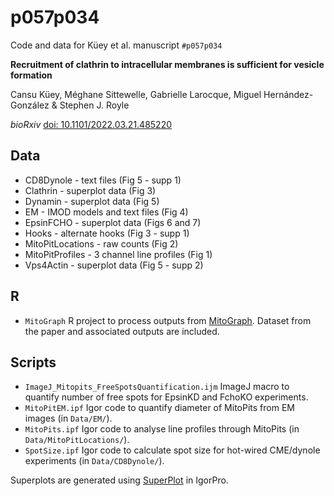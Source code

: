 # p057p034

Code and data for Küey et al. manuscript `#p057p034`

**Recruitment of clathrin to intracellular membranes is sufficient for vesicle formation**

Cansu Küey, Méghane Sittewelle, Gabrielle Larocque, Miguel Hernández-González & Stephen J. Royle

*bioRxiv* [doi: 10.1101/2022.03.21.485220](https://doi.org/10.1101/2022.03.21.485220)

## Data

- CD8Dynole - text files (Fig 5 - supp 1)
- Clathrin - superplot data (Fig 3)
- Dynamin - superplot data (Fig 5)
- EM - IMOD models and text files (Fig 4)
- EpsinFCHO - superplot data (Figs 6 and 7)
- Hooks - alternate hooks (Fig 3 - supp 1)
- MitoPitLocations - raw counts (Fig 2)
- MitoPitProfiles - 3 channel line profiles (Fig 1)
- Vps4Actin - superplot data (Fig 5 - supp 2)

## R

- `MitoGraph` R project to process outputs from [MitoGraph](https://github.com/vianamp/MitoGraph). Dataset from the paper and associated outputs are included.

## Scripts

- `ImageJ_Mitopits_FreeSpotsQuantification.ijm` ImageJ macro to quantify number of free spots for EpsinKD and FchoKO experiments.
- `MitoPitEM.ipf` Igor code to quantify diameter of MitoPits from EM images (in `Data/EM/`).
- `MitoPits.ipf` Igor code to analyse line profiles through MitoPits (in `Data/MitoPitLocations/`).
- `SpotSize.ipf` Igor code to calculate spot size for hot-wired CME/dynole experiments (in `Data/CD8Dynole/`).

Superplots are generated using [SuperPlot](https://github.com/quantixed/SuperPlot) in IgorPro.

